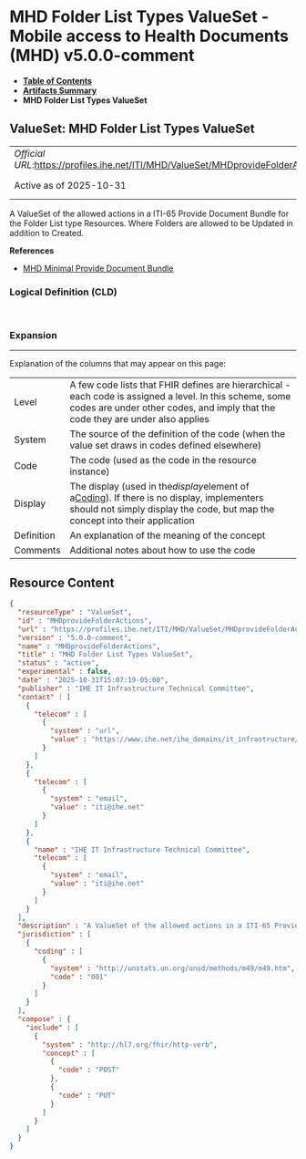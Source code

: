 # MHD Folder List Types ValueSet - Mobile access to Health Documents (MHD) v5.0.0-comment

* [**Table of Contents**](toc.md)
* [**Artifacts Summary**](artifacts.md)
* **MHD Folder List Types ValueSet**

## ValueSet: MHD Folder List Types ValueSet 

| | |
| :--- | :--- |
| *Official URL*:https://profiles.ihe.net/ITI/MHD/ValueSet/MHDprovideFolderActions | *Version*:5.0.0-comment |
| Active as of 2025-10-31 | *Computable Name*:MHDprovideFolderActions |

 
A ValueSet of the allowed actions in a ITI-65 Provide Document Bundle for the Folder List type Resources. Where Folders are allowed to be Updated in addition to Created. 

 **References** 

* [MHD Minimal Provide Document Bundle](StructureDefinition-IHE.MHD.Minimal.ProvideBundle.md)

### Logical Definition (CLD)

 

### Expansion

-------

 Explanation of the columns that may appear on this page: 

| | |
| :--- | :--- |
| Level | A few code lists that FHIR defines are hierarchical - each code is assigned a level. In this scheme, some codes are under other codes, and imply that the code they are under also applies |
| System | The source of the definition of the code (when the value set draws in codes defined elsewhere) |
| Code | The code (used as the code in the resource instance) |
| Display | The display (used in the*display*element of a[Coding](http://hl7.org/fhir/R5/datatypes.html#Coding)). If there is no display, implementers should not simply display the code, but map the concept into their application |
| Definition | An explanation of the meaning of the concept |
| Comments | Additional notes about how to use the code |



## Resource Content

```json
{
  "resourceType" : "ValueSet",
  "id" : "MHDprovideFolderActions",
  "url" : "https://profiles.ihe.net/ITI/MHD/ValueSet/MHDprovideFolderActions",
  "version" : "5.0.0-comment",
  "name" : "MHDprovideFolderActions",
  "title" : "MHD Folder List Types ValueSet",
  "status" : "active",
  "experimental" : false,
  "date" : "2025-10-31T15:07:19-05:00",
  "publisher" : "IHE IT Infrastructure Technical Committee",
  "contact" : [
    {
      "telecom" : [
        {
          "system" : "url",
          "value" : "https://www.ihe.net/ihe_domains/it_infrastructure/"
        }
      ]
    },
    {
      "telecom" : [
        {
          "system" : "email",
          "value" : "iti@ihe.net"
        }
      ]
    },
    {
      "name" : "IHE IT Infrastructure Technical Committee",
      "telecom" : [
        {
          "system" : "email",
          "value" : "iti@ihe.net"
        }
      ]
    }
  ],
  "description" : "A ValueSet of the allowed actions in a ITI-65 Provide Document Bundle for the Folder List type Resources. Where Folders are allowed to be Updated in addition to Created.",
  "jurisdiction" : [
    {
      "coding" : [
        {
          "system" : "http://unstats.un.org/unsd/methods/m49/m49.htm",
          "code" : "001"
        }
      ]
    }
  ],
  "compose" : {
    "include" : [
      {
        "system" : "http://hl7.org/fhir/http-verb",
        "concept" : [
          {
            "code" : "POST"
          },
          {
            "code" : "PUT"
          }
        ]
      }
    ]
  }
}

```
